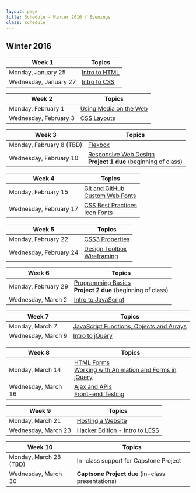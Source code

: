 ```yaml
---
layout: page
title: Schedule - Winter 2016 / Evenings
class: schedule
---
```


## Winter 2016

Week 1                     | Topics
-------------------------- | --------------------------
Monday, January 25         | [Intro to HTML](/lesson/intro-to-html/)
Wednesday, January 27      | [Intro to CSS](/lesson/intro-to-css/)

Week 2                     | Topics
-------------------------- | --------------------------
Monday, February 1         | [Using Media on the Web](/lesson/using-media-on-the-web/)
Wednesday, February 3      | [CSS Layouts](/lesson/css-layouts/)

Week 3                     | Topics
-------------------------- | --------------------------
Monday, February 8 (TBD)   | [Flexbox](/lesson/version-control-with-git/)
Wednesday, February 10     | [Responsive Web Design](/lesson/responsive-web-design/) <br /> __Project 1 due__ (beginning of class)

Week 4                     | Topics
-------------------------- | --------------------------
Monday, February 15        | [Git and GitHub](/lesson/git-and-github/) <br /> [Custom Web Fonts](/lesson/custom-web-fonts/)
Wednesday, February 17     | [CSS Best Practices](/lesson/css-best-practices/) <br /> [Icon Fonts](/lesson/icon-fonts/)

Week 5                     | Topics
-------------------------- | --------------------------
Monday, February 22        | [CSS3 Properties](/lesson/css3-properties/)
Wednesday, February 24     | [Design Toolbox](/lesson/design-toolbox/) <br /> [Wireframing](/lesson/wireframing/)

Week 6                     | Topics
-------------------------- | --------------------------
Monday, February 29        | [Programming Basics](/lesson/programming-basics/) <br /> __Project 2 due__ (beginning of class)
Wednesday, March 2         | [Intro to JavaScript](/lesson/intro-to-javascript/)

Week 7                     | Topics
-------------------------- | --------------------------
Monday, March 7            | [JavaScript Functions, Objects and Arrays](/lesson/javascript-functions-objects-and-arrays/)
Wednesday, March 9         | [Intro to jQuery](/lesson/intro-to-jquery/)

Week 8                     | Topics
-------------------------- | --------------------------
Monday, March 14           | [HTML Forms](/lesson/html-forms/) <br /> [Working with Animation and Forms in jQuery](/lesson/working-with-animation-and-forms-in-jquery/)
Wednesday, March 16        | [Ajax and APIs](/lesson/intro-to-ajax-and-apis/) <br /> [Front-end Testing](/lesson/front-end-testing/)

Week 9                     | Topics
-------------------------- | --------------------------
Monday, March 21           | [Hosting a Website](/lesson/hosting-a-website/)
Wednesday, March 23        | [Hacker Edition - Intro to LESS](/lesson/hacker-edition-intro-to-less/)

Week 10                    | Topics
-------------------------- | --------------------------
Monday, March 28 (TBD)     | In-class support for Capstone Project
Wednesday, March 30        | __Captsone Project due__ (in-class presentations)
